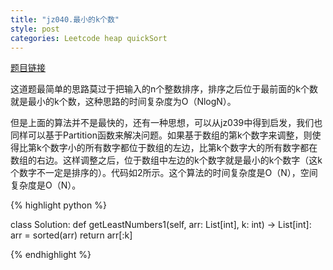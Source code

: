 ```yaml
---
title: "jz040.最小的k个数"
style: post
categories: Leetcode heap quickSort 
---
```


[题目链接](https://leetcode-cn.com/problems/zui-xiao-de-kge-shu-lcof/submissions/)

这道题最简单的思路莫过于把输入的n个整数排序，排序之后位于最前面的k个数就是最小的k个数，这种思路的时间复杂度为O（NlogN）。

但是上面的算法并不是最快的，还有一种思想，可以从jz039中得到启发，我们也同样可以基于Partition函数来解决问题。如果基于数组的第k个数字来调整，则使得比第k个数字小的所有数字都位于数组的左边，比第k个数字大的所有数字都在数组的右边。这样调整之后，位于数组中左边的k个数字就是最小的k个数字（这k个数字不一定是排序的）。代码如2所示。这个算法的时间复杂度是O（N），空间复杂度是O（N）。

{% highlight python %}

class Solution:
    def getLeastNumbers1(self, arr: List[int], k: int) -> List[int]:
        arr = sorted(arr)
        return arr[:k]

{% endhighlight %}

